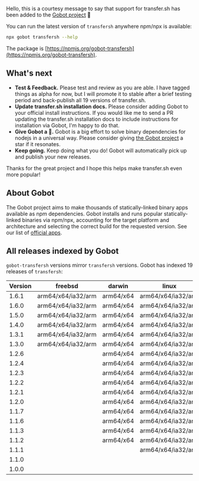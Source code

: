 Hello, this is a courtesy message to say that support for transfer.sh has been added to the [Gobot project](https://www.npmjs.com/package/gobot) 🎸

You can run the latest version of `transfersh` anywhere npm/npx is available:

```bash
npx gobot transfersh --help
```

The package is [https://npmjs.org/gobot-transfersh](https://npmjs.org/gobot-transfersh).

## What's next

- **Test & Feedback.** Please test and review as you are able. I have tagged things as alpha for now, but I will promote it to stable after a brief testing period and back-publish all 19 versions of transfer.sh.
- **Update transfer.sh installation docs.** Please consider adding Gobot to your official install instructions. If you would like me to send a PR updating the transfer.sh installation docs to include instructions for installation via Gobot, I'm happy to do that.
- **Give Gobot a 💫.** Gobot is a big effort to solve binary dependencies for nodejs in a universal way. Please consider giving [the Gobot project](https://github.com/benallfree/gobot) a star if it resonates.
- **Keep going.** Keep doing what you do! Gobot will automatically pick up and publish your new releases.

Thanks for the great project and I hope this helps make transfer.sh even more popular!

## About Gobot

The Gobot project aims to make thousands of statically-linked binary apps available as npm dependencies. Gobot installs and runs popular statically-linked binaries via npm/npx, accounting for the target platform and architecture and selecting the correct build for the requested version. See our list of [official apps](https://www.npmjs.com/package/gobot#official-gobot-apps).

## All releases indexed by Gobot

`gobot-transfersh` versions mirror `transfersh` versions. Gobot has indexed 19 releases of `transfersh`:

| Version | freebsd            | darwin    | linux              | win32    |
| ------- | ------------------ | --------- | ------------------ | -------- |
| 1.6.1   | arm64/x64/ia32/arm | arm64/x64 | arm64/x64/ia32/arm | x64/ia32 |
| 1.6.0   | arm64/x64/ia32/arm | arm64/x64 | arm64/x64/ia32/arm | x64/ia32 |
| 1.5.0   | arm64/x64/ia32/arm | arm64/x64 | arm64/x64/ia32/arm | x64/ia32 |
| 1.4.0   | arm64/x64/ia32/arm | arm64/x64 | arm64/x64/ia32/arm | x64/ia32 |
| 1.3.1   | arm64/x64/ia32/arm | arm64/x64 | arm64/x64/ia32/arm | x64/ia32 |
| 1.3.0   | arm64/x64/ia32/arm | arm64/x64 | arm64/x64/ia32/arm | x64/ia32 |
| 1.2.6   |                    | arm64/x64 | arm64/x64/ia32/arm | x64      |
| 1.2.4   |                    | arm64/x64 | arm64/x64/ia32/arm | x64      |
| 1.2.3   |                    | arm64/x64 | arm64/x64/ia32/arm | x64      |
| 1.2.2   |                    | arm64/x64 | arm64/x64/ia32/arm | x64      |
| 1.2.1   |                    | arm64/x64 | arm64/x64/ia32/arm | x64      |
| 1.2.0   |                    | arm64/x64 | arm64/x64/ia32/arm | x64      |
| 1.1.7   |                    | arm64/x64 | arm64/x64/ia32/arm | x64      |
| 1.1.6   |                    | arm64/x64 | arm64/x64/ia32/arm | x64      |
| 1.1.3   |                    | arm64/x64 | arm64/x64/ia32/arm | x64      |
| 1.1.2   |                    | arm64/x64 | arm64/x64/ia32/arm | x64      |
| 1.1.1   |                    |           | arm64/x64/ia32/arm |          |
| 1.1.0   |                    |           |                    |          |
| 1.0.0   |                    |           |                    |          |
